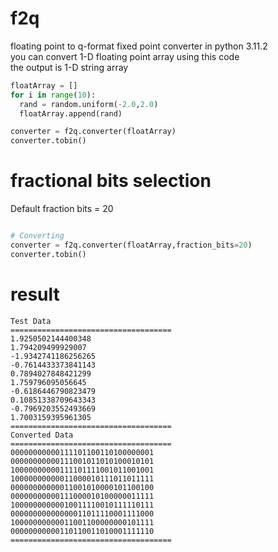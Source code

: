 # f2q
floating point to q-format fixed point converter in python 3.11.2  
you can convert 1-D floating point array using this code  
the output is 1-D string array  

```python
floatArray = []
for i in range(10):
  rand = random.uniform(-2.0,2.0)
  floatArray.append(rand)

converter = f2q.converter(floatArray)
converter.tobin()
```

# fractional bits selection
Default fraction bits = 20  

```python

# Converting
converter = f2q.converter(floatArray,fraction_bits=20)
converter.tobin()

```

# result
```
Test Data
====================================
1.9250502144400348
1.794209499929007
-1.9342741186256265
-0.7614433373841143
0.7894027848421299
1.759796095056645
-0.6186446790823479
0.10851338709643343
-0.7969203552493669
1.7003159395961305
====================================
Converted Data
====================================
00000000000111101100110100000001
00000000000111001011010100010101
10000000000111101111001011001001
10000000000011000010111011011111
00000000000011001010000101100100
00000000000111000010100000011111
10000000000010011110010111110111
00000000000000011011110001111000
10000000000011001100000000101111
00000000000110110011010001111110
====================================
```
